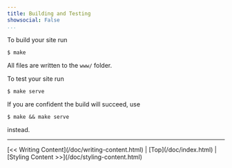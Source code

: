 ```yaml
---
title: Building and Testing
showsocial: False
...
```


To build your site run

```
$ make
```

All files are written to the `www/` folder.

To test your site run

```
$ make serve
```

If you are confident the build will succeed, use

```
$ make && make serve
```

instead.



*   *   *   *   *   *   *   *   *   *   *   *   *   *   *   *   *   *


<nav>
[<< Writing Content](/doc/writing-content.html) |
[Top](/doc/index.html) |
[Styling Content >>](/doc/styling-content.html)
</nav>
